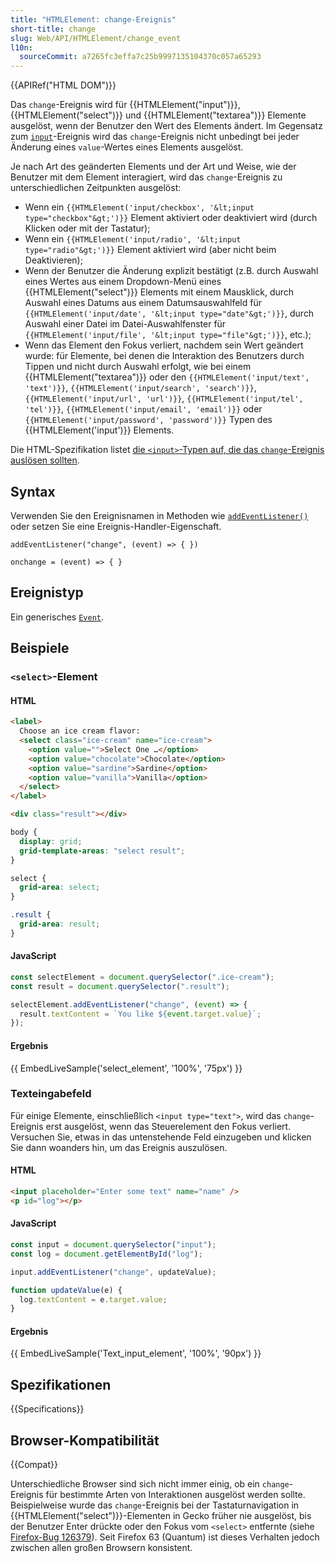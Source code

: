 ```yaml
---
title: "HTMLElement: change-Ereignis"
short-title: change
slug: Web/API/HTMLElement/change_event
l10n:
  sourceCommit: a7265fc3effa7c25b9997135104370c057a65293
---
```


{{APIRef("HTML DOM")}}

Das `change`-Ereignis wird für {{HTMLElement("input")}}, {{HTMLElement("select")}} und {{HTMLElement("textarea")}} Elemente ausgelöst, wenn der Benutzer den Wert des Elements ändert. Im Gegensatz zum [`input`](/de/docs/Web/API/Element/input_event)-Ereignis wird das `change`-Ereignis nicht unbedingt bei jeder Änderung eines `value`-Wertes eines Elements ausgelöst.

Je nach Art des geänderten Elements und der Art und Weise, wie der Benutzer mit dem Element interagiert, wird das `change`-Ereignis zu unterschiedlichen Zeitpunkten ausgelöst:

- Wenn ein `{{HTMLElement('input/checkbox', '&lt;input type="checkbox"&gt;')}}` Element aktiviert oder deaktiviert wird (durch Klicken oder mit der Tastatur);
- Wenn ein `{{HTMLElement('input/radio', '&lt;input type="radio"&gt;')}}` Element aktiviert wird (aber nicht beim Deaktivieren);
- Wenn der Benutzer die Änderung explizit bestätigt (z.B. durch Auswahl eines Wertes aus einem Dropdown-Menü eines {{HTMLElement("select")}} Elements mit einem Mausklick, durch Auswahl eines Datums aus einem Datumsauswahlfeld für `{{HTMLElement('input/date', '&lt;input type="date"&gt;')}}`, durch Auswahl einer Datei im Datei-Auswahlfenster für `{{HTMLElement('input/file', '&lt;input type="file"&gt;')}}`, etc.);
- Wenn das Element den Fokus verliert, nachdem sein Wert geändert wurde: für Elemente, bei denen die Interaktion des Benutzers durch Tippen und nicht durch Auswahl erfolgt, wie bei einem {{HTMLElement("textarea")}} oder den `{{HTMLElement('input/text', 'text')}}`, `{{HTMLElement('input/search', 'search')}}`, `{{HTMLElement('input/url', 'url')}}`, `{{HTMLElement('input/tel', 'tel')}}`, `{{HTMLElement('input/email', 'email')}}` oder `{{HTMLElement('input/password', 'password')}}` Typen des {{HTMLElement('input')}} Elements.

Die HTML-Spezifikation listet [die `<input>`-Typen auf, die das `change`-Ereignis auslösen sollten](https://html.spec.whatwg.org/multipage/forms.html#concept-input-apply).

## Syntax

Verwenden Sie den Ereignisnamen in Methoden wie [`addEventListener()`](/de/docs/Web/API/EventTarget/addEventListener) oder setzen Sie eine Ereignis-Handler-Eigenschaft.

```js-nolint
addEventListener("change", (event) => { })

onchange = (event) => { }
```

## Ereignistyp

Ein generisches [`Event`](/de/docs/Web/API/Event).

## Beispiele

### `<select>`-Element

#### HTML

```html
<label>
  Choose an ice cream flavor:
  <select class="ice-cream" name="ice-cream">
    <option value="">Select One …</option>
    <option value="chocolate">Chocolate</option>
    <option value="sardine">Sardine</option>
    <option value="vanilla">Vanilla</option>
  </select>
</label>

<div class="result"></div>
```

```css hidden
body {
  display: grid;
  grid-template-areas: "select result";
}

select {
  grid-area: select;
}

.result {
  grid-area: result;
}
```

#### JavaScript

```js
const selectElement = document.querySelector(".ice-cream");
const result = document.querySelector(".result");

selectElement.addEventListener("change", (event) => {
  result.textContent = `You like ${event.target.value}`;
});
```

#### Ergebnis

{{ EmbedLiveSample('select_element', '100%', '75px') }}

### Texteingabefeld

Für einige Elemente, einschließlich `<input type="text">`, wird das `change`-Ereignis erst ausgelöst, wenn das Steuerelement den Fokus verliert. Versuchen Sie, etwas in das untenstehende Feld einzugeben und klicken Sie dann woanders hin, um das Ereignis auszulösen.

#### HTML

```html
<input placeholder="Enter some text" name="name" />
<p id="log"></p>
```

#### JavaScript

```js
const input = document.querySelector("input");
const log = document.getElementById("log");

input.addEventListener("change", updateValue);

function updateValue(e) {
  log.textContent = e.target.value;
}
```

#### Ergebnis

{{ EmbedLiveSample('Text_input_element', '100%', '90px') }}

## Spezifikationen

{{Specifications}}

## Browser-Kompatibilität

{{Compat}}

Unterschiedliche Browser sind sich nicht immer einig, ob ein `change`-Ereignis für bestimmte Arten von Interaktionen ausgelöst werden sollte. Beispielweise wurde das `change`-Ereignis bei der Tastaturnavigation in {{HTMLElement("select")}}-Elementen in Gecko früher nie ausgelöst, bis der Benutzer Enter drückte oder den Fokus vom `<select>` entfernte (siehe [Firefox-Bug 126379](https://bugzil.la/126379)). Seit Firefox 63 (Quantum) ist dieses Verhalten jedoch zwischen allen großen Browsern konsistent.
